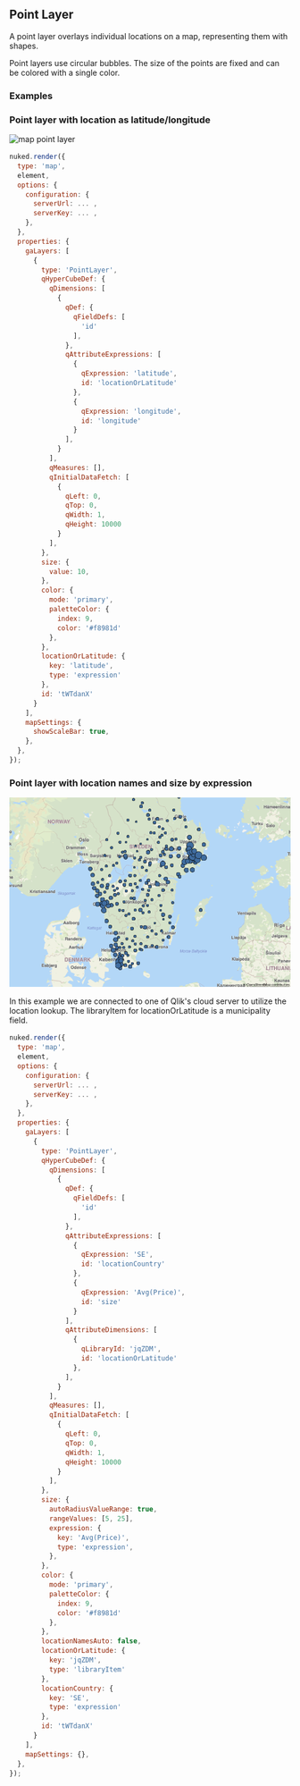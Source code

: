 ## Point Layer

A point layer overlays individual locations on a map, representing them with shapes.

Point layers use circular bubbles. The size of the points are fixed and can be colored with a single color.

### Examples

### Point layer with location as latitude/longitude

![map point layer](../assets/sn-map-point-layer.png)

```js
nuked.render({
  type: 'map',
  element,
  options: {
    configuration: {
      serverUrl: ... ,
      serverKey: ... ,
    },
  },
  properties: {
    gaLayers: [
      {
        type: 'PointLayer',
        qHyperCubeDef: {
          qDimensions: [
            {
              qDef: {
                qFieldDefs: [
                  'id'
                ],
              },
              qAttributeExpressions: [
                {
                  qExpression: 'latitude',
                  id: 'locationOrLatitude'
                },
                {
                  qExpression: 'longitude',
                  id: 'longitude'
                }
              ],
            }
          ],
          qMeasures: [],
          qInitialDataFetch: [
            {
              qLeft: 0,
              qTop: 0,
              qWidth: 1,
              qHeight: 10000
            }
          ],
        },
        size: {
          value: 10,
        },
        color: {
          mode: 'primary',
          paletteColor: {
            index: 9,
            color: '#f8981d'
          },
        },
        locationOrLatitude: {
          key: 'latitude',
          type: 'expression'
        },
        id: 'tWTdanX'
      }
    ],
    mapSettings: {
      showScaleBar: true,
    },
  },
});
```

### Point layer with location names and size by expression

![map point layer with size by expression](../assets/sn-map-point-layer-size.png)

In this example we are connected to one of Qlik's cloud server to utilize the location lookup. The libraryItem for locationOrLatitude is a municipality field.

```js
nuked.render({
  type: 'map',
  element,
  options: {
    configuration: {
      serverUrl: ... ,
      serverKey: ... ,
    },
  },
  properties: {
    gaLayers: [
      {
        type: 'PointLayer',
        qHyperCubeDef: {
          qDimensions: [
            {
              qDef: {
                qFieldDefs: [
                  'id'
                ],
              },
              qAttributeExpressions: [
                {
                  qExpression: 'SE',
                  id: 'locationCountry'
                },
                {
                  qExpression: 'Avg(Price)',
                  id: 'size'
                }
              ],
              qAttributeDimensions: [
                {
                  qLibraryId: 'jqZDM',
                  id: 'locationOrLatitude'
                },
              ],
            }
          ],
          qMeasures: [],
          qInitialDataFetch: [
            {
              qLeft: 0,
              qTop: 0,
              qWidth: 1,
              qHeight: 10000
            }
          ],
        },
        size: {
          autoRadiusValueRange: true,
          rangeValues: [5, 25],
          expression: {
            key: 'Avg(Price)',
            type: 'expression',
          },
        },
        color: {
          mode: 'primary',
          paletteColor: {
            index: 9,
            color: '#f8981d'
          },
        },
        locationNamesAuto: false,
        locationOrLatitude: {
          key: 'jqZDM',
          type: 'libraryItem'
        },
        locationCountry: {
          key: 'SE',
          type: 'expression'
        },
        id: 'tWTdanX'
      }
    ],
    mapSettings: {},
  },
});
```
